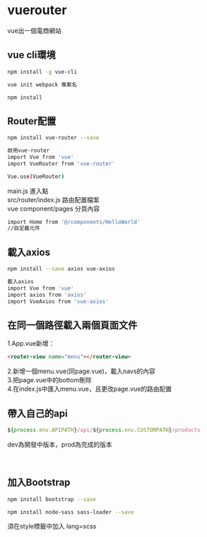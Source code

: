 # vuerouter
vue出一個電商網站
<h2>vue cli環境</h2>

```bash
npm install -g vue-cli
```
```bash
vue init webpack 專案名
```
```bash
npm install
```
<h2>Router配置</h1>

```bash
npm install vue-router --save
```

```bash
啟用vue-router
import Vue from 'vue'
import VueRouter from 'vue-router'

Vue.use(VueRouter)
```
main.js 進入點<br>
src/router/index.js 路由配置檔案<br>
vue component/pages 分頁內容<br>

```bash
import Home from '@/components/HelloWorld'
//自定義元件
```
<h2>載入axios</h2>

```bash
npm install --save axios vue-axios
```

```bash
載入axios
import Vue from 'vue'
import axios from 'axios'
import VueAxios from 'vue-axios'
```
<h2>在同一個路徑載入兩個頁面文件</h2>
1.App.vue新增：

```html
<router-view name="menu"></router-view>
```

2.新增一個menu.vue(同page.vue)，載入navs的內容<br>
3.把page.vue中的bottom刪除<br>
4.在index.js中匯入menu.vue，且更改page.vue的路由配置<br>
<h2>帶入自己的api</h2>

```javascript
${process.env.APIPATH}/api/${process.env.CUSTOMPATH}/products
```
<p>dev為開發中版本，prod為完成的版本</p><br>

<h2>加入Bootstrap</h2>

```bash
npm install bootstrap --save
```
```bash
npm install node-sass sass-loader --save
```
<p>須在style標籤中加入 lang=scss </p><br>


